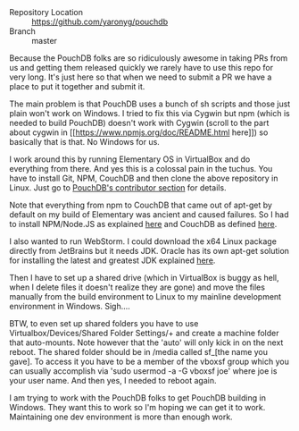 <dl> 

<dt>Repository Location</dt>
<dd><a href="https://github.com/yaronyg/pouchdb">https://github.com/yaronyg/pouchdb</a></dd>
<dt> Branch</dt>
<dd> master</dd>
</dl>

Because the PouchDB folks are so ridiculously awesome in taking PRs from us and getting them released quickly we rarely have to use this repo for very long. It's just here so that when we need to submit a PR we have a place to put it together and submit it.

The main problem is that PouchDB uses a bunch of sh scripts and those just plain won't work on Windows. I tried to fix this via Cygwin but npm (which is needed to build PouchDB) doesn't work with Cygwin (scroll to the part about cygwin in [[https://www.npmjs.org/doc/README.html here]]) so basically that is that. No Windows for us.

I work around this by running Elementary OS in VirtualBox and do everything from there. And yes this is a colossal pain in the tuchus. You have to install Git, NPM, CouchDB and then clone the above repository in Linux. Just go to [PouchDB's contributor section](https://github.com/pouchdb/pouchdb/blob/master/CONTRIBUTING.md) for details.

Note that everything from npm to CouchDB that came out of apt-get by default on my build of Elementary was ancient and caused failures. So I had to install NPM/Node.JS as explained [here](https://github.com/joyent/node/wiki/Installing-Node.js-via-package-manager) and CouchDB as defined [here](https://launchpad.net/~couchdb/+archive/stable ).

I also wanted to run WebStorm. I could download the x64 Linux package directly from JetBrains but it needs JDK. Oracle has its own apt-get solution for installing the latest and greatest JDK explained [here](http://www.webupd8.org/2012/09/install-oracle-java-8-in-ubuntu-via-ppa.html).

Then I have to set up a shared drive (which in VirtualBox is buggy as hell, when I delete files it doesn't realize they are gone) and move the files manually from the build environment to Linux to my mainline development environment in Windows. Sigh....

BTW, to even set up shared folders you have to use Virtualbox/Devices/Shared Folder Settings/+ and create a machine folder that auto-mounts. Note however that the 'auto' will only kick in on the next reboot. The shared folder should be in /media called sf_[the name you gave]. To access it you have to be a member of the vboxsf group which you can usually accomplish via 'sudo usermod -a -G vboxsf joe' where joe is your user name. And then yes, I needed to reboot again.

I am trying to work with the PouchDB folks to get PouchDB building in Windows. They want this to work so I'm hoping we can get it to work. Maintaining one dev environment is more than enough work.
